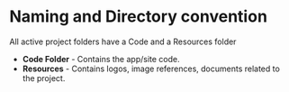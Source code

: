 # Naming and Directory convention

All active project folders have a Code and a Resources folder

- **Code Folder** - Contains the app/site code.
- **Resources** - Contains logos, image references, documents related to the project. 
